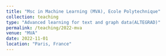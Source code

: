 ```yaml
---
title: "Msc in Machine Learning (MVA), Ecole Polytechnique"
collection: teaching
type: "Advanced learning for text and graph data(ALTEGRAD)"
permalink: /teaching/2022-mva
venue: "MVA"
date: 2022-11-01 
location: "Paris, France"
---
```


